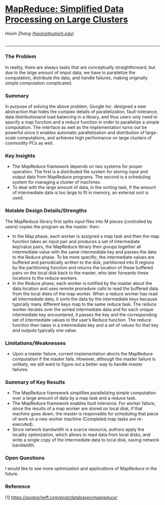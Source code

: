 # [MapReduce: Simplified Data Processing on Large Clusters](https://static.googleusercontent.com/media/research.google.com/en//archive/mapreduce-osdi04.pdf)
###### Hexin Zhang (hexinz@umich.edu)

---

### The Problem
<!-- [A single problem] -->
In reality, there are always tasks that are conceptually straightforward, but due to the latge amount of imput data, we have to parallelize the computation, distribute the data, and handle failures, making originally simple computation complicated.

### Summary 
<!-- [Up to 3 sentences] -->

In purpose of solving the above problem, Google Inc. designed a new abstraction that hides the complex details of parallelization, fault-tolerance, data distributionand load balancing in a library, and thus users only need to specify a map function and a reduce function in order to parallelize a simple computation. The interface as well as the implementation turns out be powerful since it enables automatic parallelization and distribution of large-scale computations, and achieves high performance on large clusters of commodity PCs as well.

### Key Insights 
<!-- [Up to 2 insights] -->
- The MapReduce framework depends on two systems for proper operation. The first is a distributed file system for storing input and output data from MapReduce programs. The second is a scheduling system for managing a cluster of machines.
- To deal with the large amount of data, in the sorting task, if the amount of intermediate data is too large to fit in memory, an external sort is used. 


### Notable Design Details/Strengths 
<!-- [Up to 2 details/strengths] -->

The MapReduce library first splits input files into M pieces (controlled by users) copies the program as the master. then:
- In the Map phase, each worker is assigned a map task and then the map function takes an input pair and produces a set of intermediate key/value pairs, the MapReduce library then groups together all intermediate value with the same intermediate key and passes the data to the Reduce phase. To be more specific, the intermediate values are buffered and periodically written to the disk, partitioned into R regions by the partitioning function and returns the location of these buffered pairs on the local disk back to the master, who later forwards these locations to the reduce workers.
- In the Reduce phase, each worker is notified by the master about the data location and uses remote procedure calls to read the buffered data from the local disks of the map worker. When a reduce worker has read all intermediate data, it sorts the data by the intermediate keys because typically many different keys map to the same reduce task. The reduce worker iterates over the sorted intermediate data and for each unique intermediate key encountered, it passes the key and the corresponding set of intermediate values to the user’s Reduce function. The reduce function then takes in a intermediate key and a set of values for that key and outputs typically one value. 

### Limitations/Weaknesses 
<!-- [up to 2 weaknesses] -->
- Upon a master failure, current implementation aborts the MapReduce computation if the master fails. However, although the master failure is unlikely, we still want to figure out a better way to handle master failures.

### Summary of Key Results 
<!-- [Up to 3 results] -->
- The MapReduce framework simplifies parallelizing simple computation over a large amount of data by a map task and a reduce task. 
- The MapReduce framework enables fault tolerance. For worker failure, since the results of a map worker are stored on local disk, if that machine goes down, the master is responsible for scheduling that piece of work on a new worker machine (Completed map tasks are re-executed). 
-  Since network bandwidth is a scarce resource, authors apply the locality optimization, which allows to read data from local disks, and write a single copy of the intermediate data to local disk, saving network bandwidth.

### Open Questions 
<!-- [Where to go from here?] -->
I would like to see more optimization and applications of MapReduce in the future.

### Reference
[1] https://sookocheff.com/post/databases/mapreduce/
